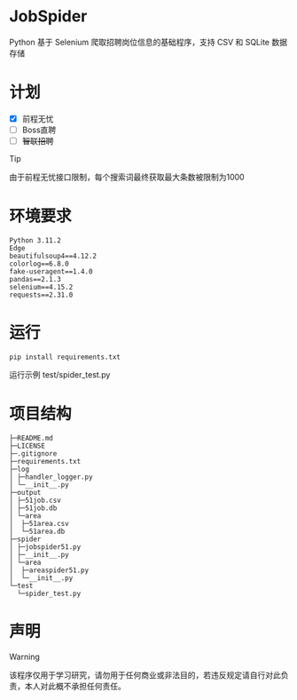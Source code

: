 # JobSpider

Python 基于 Selenium 爬取招聘岗位信息的基础程序，支持 CSV 和 SQLite 数据存储

# 计划
- [x] 前程无忧
- [ ] Boss直聘
- [ ] ~~智联招聘~~

> [!TIP]
> 由于前程无忧接口限制，每个搜索词最终获取最大条数被限制为1000

# 环境要求

```
Python 3.11.2
Edge
beautifulsoup4==4.12.2
colorlog==6.8.0
fake-useragent==1.4.0
pandas==2.1.3
selenium==4.15.2
requests==2.31.0
```

# 运行

```
pip install requirements.txt
```

运行示例 test/spider_test.py

# 项目结构

```
├─README.md 
├─LICENSE 
├─.gitignore 
├─requirements.txt 
├─log 
│ ├─handler_logger.py 
│ └─__init__.py 
├─output 
│ ├─51job.csv 
│ ├─51job.db 
│ └─area 
│  ├─51area.csv 
│  └─51area.db  
├─spider 
│ ├─jobspider51.py 
│ ├─__init__.py 
│ └─area 
│  ├─areaspider51.py
│  └─__init__.py 
└─test 
  └─spider_test.py 
```

# 声明
> [!WARNING]
> 该程序仅用于学习研究，请勿用于任何商业或非法目的，若违反规定请自行对此负责，本人对此概不承担任何责任。
